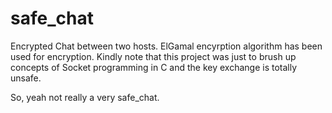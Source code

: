 safe_chat
=========

Encrypted Chat between two hosts.
ElGamal encyrption algorithm has been used for encryption.
Kindly note that this project was just to brush up concepts of Socket programming in C and the key exchange is totally unsafe.

So, yeah not really a very safe_chat.
